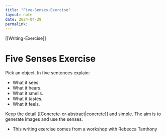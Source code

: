 ```yaml
---
title: "Five-Senses-Exercise"
layout: note
date: 2024-04-29
permalink:
---
```


[[Writing-Exercise]]

# Five Senses Exercise

Pick an object. In five sentences explain:

-   What it sees.
-   What it hears.
-   What it smells.
-   What it tastes.
-   What it feels.

Keep the detail [[Concrete-or-abstract|concrete]] and simple. The aim is to generate images and use the senses.

-   This writing exercise comes from a workshop with Rebecca Tanthony

